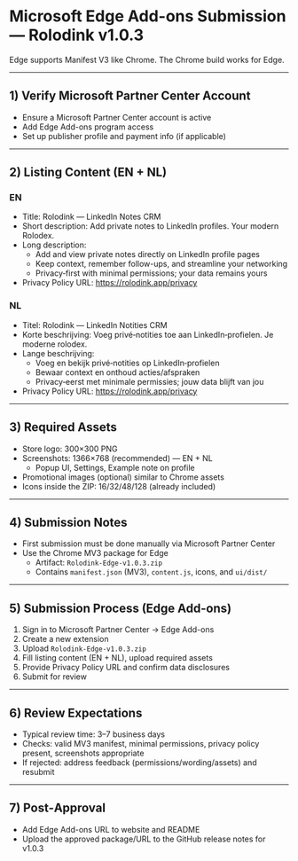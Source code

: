# Microsoft Edge Add-ons Submission — Rolodink v1.0.3

Edge supports Manifest V3 like Chrome. The Chrome build works for Edge.

---

## 1) Verify Microsoft Partner Center Account
- Ensure a Microsoft Partner Center account is active
- Add Edge Add-ons program access
- Set up publisher profile and payment info (if applicable)

---

## 2) Listing Content (EN + NL)

### EN
- Title: Rolodink — LinkedIn Notes CRM
- Short description: Add private notes to LinkedIn profiles. Your modern Rolodex.
- Long description:
  - Add and view private notes directly on LinkedIn profile pages
  - Keep context, remember follow-ups, and streamline your networking
  - Privacy‑first with minimal permissions; your data remains yours
- Privacy Policy URL: https://rolodink.app/privacy

### NL
- Titel: Rolodink — LinkedIn Notities CRM
- Korte beschrijving: Voeg privé‑notities toe aan LinkedIn‑profielen. Je moderne rolodex.
- Lange beschrijving:
  - Voeg en bekijk privé‑notities op LinkedIn‑profielen
  - Bewaar context en onthoud acties/afspraken
  - Privacy‑eerst met minimale permissies; jouw data blijft van jou
- Privacy Policy URL: https://rolodink.app/privacy

---

## 3) Required Assets
- Store logo: 300×300 PNG
- Screenshots: 1366×768 (recommended) — EN + NL
  - Popup UI, Settings, Example note on profile
- Promotional images (optional) similar to Chrome assets
- Icons inside the ZIP: 16/32/48/128 (already included)

---

## 4) Submission Notes
- First submission must be done manually via Microsoft Partner Center
- Use the Chrome MV3 package for Edge
  - Artifact: `Rolodink-Edge-v1.0.3.zip`
  - Contains `manifest.json` (MV3), `content.js`, icons, and `ui/dist/`

---

## 5) Submission Process (Edge Add-ons)
1) Sign in to Microsoft Partner Center → Edge Add-ons
2) Create a new extension
3) Upload `Rolodink-Edge-v1.0.3.zip`
4) Fill listing content (EN + NL), upload required assets
5) Provide Privacy Policy URL and confirm data disclosures
6) Submit for review

---

## 6) Review Expectations
- Typical review time: 3–7 business days
- Checks: valid MV3 manifest, minimal permissions, privacy policy present, screenshots appropriate
- If rejected: address feedback (permissions/wording/assets) and resubmit

---

## 7) Post‑Approval
- Add Edge Add-ons URL to website and README
- Upload the approved package/URL to the GitHub release notes for v1.0.3



